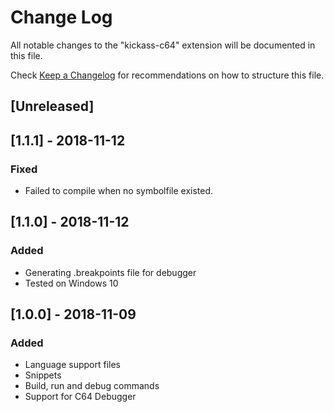 # Change Log

All notable changes to the "kickass-c64" extension will be documented in this file.

Check [Keep a Changelog](http://keepachangelog.com/) for recommendations on how to structure this file.

## [Unreleased]

## [1.1.1] - 2018-11-12

### Fixed

- Failed to compile when no symbolfile existed.

## [1.1.0] - 2018-11-12

### Added

- Generating .breakpoints file for debugger
- Tested on Windows 10

## [1.0.0] - 2018-11-09

### Added

- Language support files
- Snippets
- Build, run and debug commands
- Support for C64 Debugger
